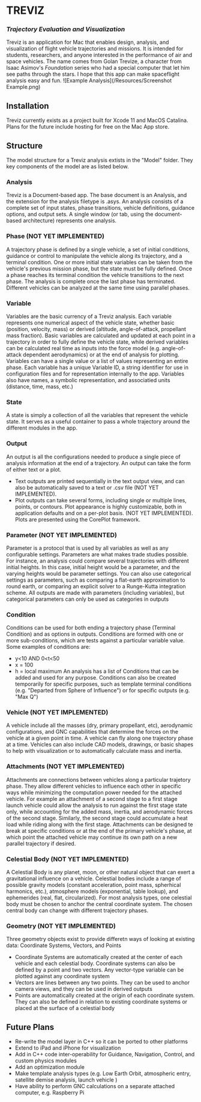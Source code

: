 # TREVIZ
### _Trajectory Evaluation and Visualization_
Treviz is an application for Mac that enables design, analysis, and visualization of flight vehicle trajectories and missions. It is intended for students, researchers, and anyone interested in the performance of air and space vehicles. The name comes from Golan Trevize, a character from Isaac Asimov's _Foundation_ series who had a special computer that let him see paths through the stars. I hope that this app can make spaceflight analysis easy and fun.
![Example Analysis](/Resources/Screenshot Example.png)
## Installation
Treviz currently exists as a project built for Xcode 11 and MacOS Catalina. Plans for the future include hosting for free on the Mac App store.
## Structure
The model structure for a Treviz analysis extists in the "Model" folder. They key components of the model are as listed below.
### Analysis
Treviz is a Document-based app. The base document is an Analysis, and the extension for the analysis filetype is .asys. An analysis consists of a complete set of input states, phase transitions, vehicle definitions, guidance options, and output sets. A single window (or tab, using the document-based architecture) represents one analysis.
### Phase (NOT YET IMPLEMENTED)
A trajectory phase is defined by a single vehicle, a set of initial conditions, guidance or control to manipulate the vehicle along its trajectory, and a terminal condition. One or more initial state variables can be taken from the vehicle's previous mission phase, but the state must be fully defined. Once a phase reaches its terminal condition the vehicle transitions to the next phase. The analysis is complete once the last phase has terminated. Different vehicles can be analyzed at the same time using parallel phases.
### Variable
Variables are the basic currency of a Treviz analysis. Each variable represents one numerical aspect of the vehicle state, whether basic (position, velocity, mass) or derived (altitude, angle-of-attack, propellant mass fraction). Basic variables are calculated and updated at each point in a trajectory in order to fully define the vehicle state, while derived variables can be calculated real time as inputs into the force model (e.g. angle-of-attack dependent aerodynamics) or at the end of analysis for plotting. Variables can have a single value or a list of values representing an entire phase. Each variable has a unique Variable ID, a string identifier for use in configuration files and for representation internally to the app. Variables also have names, a symbolic representation, and associatied units (distance, time, mass, etc.)
### State
A state is simply a collection of all the variables that represent the vehicle state. It serves as a useful container to pass a whole trajectory around the different modules in the app.
### Output
An output is all the configurations needed to produce a single piece of analysis information at the end of a trajectory. An output can take the form of either text or a plot.
* Text outputs are printed sequentially in the text output view, and can also be automatically saved to a text or .csv file (NOT YET IMPLEMENTED).
* Plot outputs can take several forms, including single or multiple lines, points, or contours. Plot appearance is highly customizable, both in application defaults and on a per-plot basis. (NOT YET IMPLEMENTED). Plots are presented using the CorePlot framework.
### Parameter (NOT YET IMPLEMENTED)
Parameter is a protocol that is used by all variables as well as any configurable settings. Parameters are what makes trade studies possible. For instance, an analysis could compare several trajectories with different initial heights. In this case, initial height would be a parameter, and the varying heights would be parameter settings. You can also use categorical settings as parameters, such as comparing a flat-earth approximation to round earth, or comparing an explicit solver to a Runge-Kutta integration scheme. All outputs are made with parameters (including variables), but categorical parameters can only be used as categories in outputs
### Condition
Conditions can be used for both ending a trajectory phase (Terminal Condition) and as options in outputs. Conditions are formed with one or more sub-conditions, which are tests against a particular variable value. Some examples of conditions are:
* y<10 AND 0<t<50
* x = 100
* h = local maximum
An analysis has a list of Conditions that can be added and used for any purpose. Conditions can also be created temporarily for specific purposes, such as template terminal conditions (e.g. "Departed from Sphere of Influence") or for specific outputs (e.g. "Max Q")
### Vehicle (NOT YET IMPLEMENTED)
A vehicle include all the masses (dry, primary propellant, etc), aerodynamic configurations, and GNC capabilities that determine the forces on the vehicle at a given point in time. A vehicle can fly along one trajectory phase at a time. Vehicles can also include CAD models, drawings, or basic shapes to help with visualization or to automatically calculate mass and inertia.
### Attachments (NOT YET IMPLEMENTED)
Attachments are connections between vehicles along a particular trajetory phase. They allow different vehicles to influence each other in specific ways while minimizing the computation power needed for the attached vehicle. For example an attachment of a second stage to a first stage launch vehicle could allow the analysis to run against the first stage state only, while accounting for the added mass, inertia, and aerodynamic forces of the second stage. Similarly, the second stage could accumulate a heat load while riding along with the first stage. Attachments can be designed te break at specific conditions or at the end of the primary vehicle's phase, at which point the attached vehicle may continue its own path on a new parallel trajectory if desired.
### Celestial Body (NOT YET IMPLEMENTED)
A Celestial Body is any planet, moon, or other natural object that can exert a gravitational influence on a vehicle. Celestial bodies include a range of possible gravity models (constant acceleration, point mass, spherhical harmonics, etc.), atmosphere models (exponential, table lookup), and ephemerides (real, flat, circularized). For most analysis types, one celestial body must be chosen to anchor the central coordinate system. The chosen central body can change with different trajectory phases.
### Geometry (NOT YET IMPLEMENTED)
Three geometry objects exist to provide differetn ways of looking at existing data: Coordinate Systems, Vectors, and Points
* Coordinate Systems are automatically created at the center of each vehicle and each celestial body. Coordinate systems can also be defined by a point and two vectors. Any vector-type variable can be plotted against any coordinate system
* Vectors are lines between any two points. They can be used to anchor camera views, and they can be used in derived outputs
* Points are automatically created at the origin of each coordinate system. They can also be defined in relation to existing coordinate systems or placed at the surface of a celestial body

## Future Plans
* Re-write the model layer in C++ so it can be ported to other platforms
* Extend to iPad and iPhone for visualization
* Add in C++ code inter-operability for Guidance, Navigation, Control, and custom physics modules
* Add an optimization module
* Make template analysis types (e.g. Low Earth Orbit, atmospheric entry, satellite demise analysis, launch vehicle )
* Have ability to perform GNC calculations on a separate attached computer, e.g. Raspberry Pi
